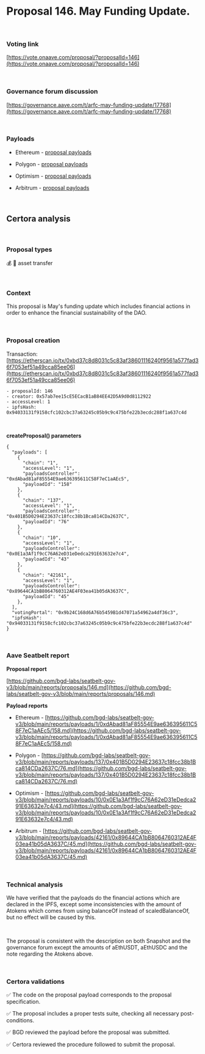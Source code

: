 # Proposal 146. May Funding Update.

<br>

### Voting link

[https://vote.onaave.com/proposal/?proposalId=146](https://vote.onaave.com/proposal/?proposalId=146)

<br>

### Governance forum discussion

[https://governance.aave.com/t/arfc-may-funding-update/17768](https://governance.aave.com/t/arfc-may-funding-update/17768)

<br>

### Payloads

* Ethereum - [proposal payloads](https://etherscan.io/address/0x2875727803B66688A7B6103A6b947CA9AE1f13d9#code#F1#L1)

* Polygon - [proposal payloads](https://polygonscan.com/address/0x8d33D1f1b15ABfb2Ab462B57bC44FD2599a3a11c#code#F1#L1)

* Optimism - [proposal payloads](https://optimistic.etherscan.io/address/0xD1b75626c95dBf0e591C83e988452467e6641357#code#F1#L1)

* Arbitrum - [proposal payloads](https://arbiscan.io/address/0xa2A221e456a1b95eC5baA7E1e8Ee39fb8Cf61d62#code#F1#L1)

<br>

## Certora analysis

<br>

### Proposal types

:moneybag: :receipt: asset transfer

<br>

### Context

This proposal is May's funding update which includes financial actions in order to enhance the financial sustainability of the DAO.

<br>

### Proposal creation

Transaction: [https://etherscan.io/tx/0xbd37c8d8031c5c83af38601116240f9561a577fad36f7053ef51a49cca85ee06](https://etherscan.io/tx/0xbd37c8d8031c5c83af38601116240f9561a577fad36f7053ef51a49cca85ee06)

```
- proposalId: 146
- creator: 0x57ab7ee15cE5ECacB1aB84EE42D5A9d0d8112922
- accessLevel: 1
- ipfsHash: 0x94033131f9158cfc102cbc37a63245c05b9c9c475bfe22b3ecdc288f1a637c4d
```

<br>

**createProposal() parameters**

```
{
  "payloads": [
    {
      "chain": "1",
      "accessLevel": "1",
      "payloadsController": "0xdAbad81aF85554E9ae636395611C58F7eC1aAEc5",
      "payloadId": "158"
    },
    {
      "chain": "137",
      "accessLevel": "1",
      "payloadsController": "0x401B5D0294E23637c18fcc38b1Bca814CDa2637C",
      "payloadId": "76"
    },
    {
      "chain": "10",
      "accessLevel": "1",
      "payloadsController": "0x0E1a3Af1f9cC76A62eD31eDedca291E63632e7c4",
      "payloadId": "43"
    },
    {
      "chain": "42161",
      "accessLevel": "1",
      "payloadsController": "0x89644CA1bB8064760312AE4F03ea41b05dA3637C",
      "payloadId": "45"
    },
  ],
  "votingPortal": "0x9b24C168d6A76b5459B1d47071a54962a4df36c3",
  "ipfsHash": "0x94033131f9158cfc102cbc37a63245c05b9c9c475bfe22b3ecdc288f1a637c4d"
}
```

<br>

### Aave Seatbelt report

**Proposal report**

[https://github.com/bgd-labs/seatbelt-gov-v3/blob/main/reports/proposals/146.md](https://github.com/bgd-labs/seatbelt-gov-v3/blob/main/reports/proposals/146.md)

**Payload reports**

* Ethereum - [https://github.com/bgd-labs/seatbelt-gov-v3/blob/main/reports/payloads/1/0xdAbad81aF85554E9ae636395611C58F7eC1aAEc5/158.md](https://github.com/bgd-labs/seatbelt-gov-v3/blob/main/reports/payloads/1/0xdAbad81aF85554E9ae636395611C58F7eC1aAEc5/158.md)

* Polygon - [https://github.com/bgd-labs/seatbelt-gov-v3/blob/main/reports/payloads/137/0x401B5D0294E23637c18fcc38b1Bca814CDa2637C/76.md](https://github.com/bgd-labs/seatbelt-gov-v3/blob/main/reports/payloads/137/0x401B5D0294E23637c18fcc38b1Bca814CDa2637C/76.md)

* Optimism - [https://github.com/bgd-labs/seatbelt-gov-v3/blob/main/reports/payloads/10/0x0E1a3Af1f9cC76A62eD31eDedca291E63632e7c4/43.md](https://github.com/bgd-labs/seatbelt-gov-v3/blob/main/reports/payloads/10/0x0E1a3Af1f9cC76A62eD31eDedca291E63632e7c4/43.md)

* Arbitrum - [https://github.com/bgd-labs/seatbelt-gov-v3/blob/main/reports/payloads/42161/0x89644CA1bB8064760312AE4F03ea41b05dA3637C/45.md](https://github.com/bgd-labs/seatbelt-gov-v3/blob/main/reports/payloads/42161/0x89644CA1bB8064760312AE4F03ea41b05dA3637C/45.md)

<br>

### Technical analysis

We have verified that the payloads do the financial actions which are declared in the IPFS, except some inconsistencies with the amount of Atokens which comes from using balanceOf instead of scaledBalanceOf, but no effect will be caused by this.

<br>

The proposal is consistent with the description on both Snapshot and the governance forum except the amounts of aEthUSDT, aEthUSDC and the note regarding the Atokens above.

<br>

### Certora validations

:white_check_mark: The code on the proposal payload corresponds to the proposal specification.

:white_check_mark: The proposal includes a proper tests suite, checking all necessary post-conditions.

:white_check_mark: BGD reviewed the payload before the proposal was submitted.

:white_check_mark: Certora reviewed the procedure followed to submit the proposal.

